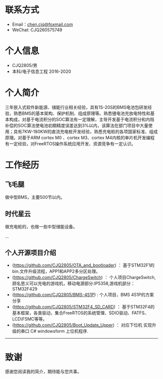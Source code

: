 
# 联系方式
- Email：chen.cjq@foxmail.com
- WeChat: CJQ260575749

# 个人信息
 - CJQ2805/男
 - 本科/电子信息工程 2016-2020

# 个人简介
三年嵌入式软件新能源、储能行业相关经验，具有1S-20S的BMS电池包研发经验，熟悉BMS的基本架构、保护机制、组成原理等。熟悉锂电池充放电特性和基本构成，对基于电流积分的SOC算法有一定理解，主导开发基于电流积分和内阻补偿的SOC算法使电池初期精度误差达到3%以内，该算法在部门项目中大量使用；具有7KW-180KW的直流充电桩开发经验，熟悉充电桩的各项国家标准、组成原理。对基于ARM cortex M0 、cortex M3、cortex M4内核的单片机开发编程有一定经验，对FreeRTOS操作系统应用开发、资源竞争有一定认识。

# 工作经历
## 飞毛腿

做中型BMS，主要500节以内。


  
## 时代星云

做充电桩的，也做一些中型储能设备。
 

...

## 个人开源项目介绍
  - (https://github.com/CJQ2805/OTA_and_bootloader) ： 基于STM32F1的 bin.文件升级流程，APP1和APP2多分区处理。
  - (https://github.com/CJQ2805/ChargeSwitch) ： 个人项目ChargeSwitch,顾名思义可以充电的游戏机，移动电源部分:IP5358,游戏机部分：STM32F429
  - (https://github.com/CJQ2805/BMS-4S1P) : 个人项目，BMS 4S1P的方案分享
  - (https://github.com/CJQ2805/STM32F4_SD_CARD) ： 基于STM32F4的基本框架，各类驱动，集合FreeRTOS的系统管理、SDIO驱动、FATFS、LCD\FSMC等等。 
  - (https://github.com/CJQ2805/Boot_Update_Upper) ： 对应下位机 实现升级的串口 C# windowsform 上位机程序.
      
---      
# 致谢
感谢您阅读我的简介，期待能与您共事。
      
